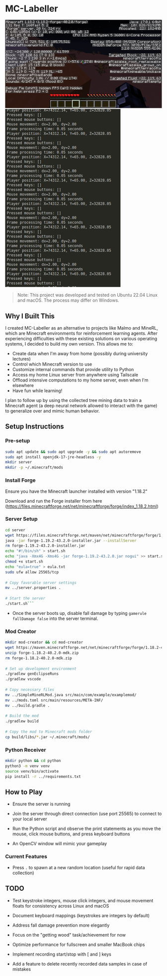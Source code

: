
# MC-Labeller

![](assets/screenshot.png)
![](assets/data.png)

> Note: This project was developed and tested on Ubuntu 22.04 Linux and macOS. The process may differ on Windows.

## Why I Built This

I created MC-Labeller as an alternative to projects like Malmo and MineRL, which are Minecraft environments for reinforcement learning agents. After experiencing difficulties with these existing solutions on various operating systems, I decided to build my own version. This allows me to:

- Create data when I'm away from home (possibly during university lectures)
- Control which Minecraft version to use
- Customize internal commands that provide utility to Python
- Access my home Linux server from anywhere using Tailscale
- Offload intensive computations to my home server, even when I'm elsewhere
- Have fun while learning!

I plan to follow up by using the collected tree mining data to train a Minecraft agent (a deep neural network allowed to interact with the game) to generalize over and mimic human behavior.

## Setup Instructions

### Pre-setup

```bash
sudo apt update && sudo apt upgrade -y && sudo apt autoremove
sudo apt install openjdk-17-jre-headless -y
mkdir server
mkdir -p ~/.minecraft/mods
```

### Install Forge

Ensure you have the Minecraft launcher installed with version "1.18.2"

Download and run the Forge installer from here (https://files.minecraftforge.net/net/minecraftforge/forge/index_1.18.2.html)

### Server Setup

````bash
cd server
wget https://files.minecraftforge.net/maven/net/minecraftforge/forge/1.19.2-43.2.0/forge-1.19.2-43.2.0-installer.jar
java -jar forge-1.19.2-43.2.0-installer.jar --installServer
rm forge-1.19.2-43.2.0-installer.jar
echo "#!/bin/sh" > start.sh
echo "java -Xmx4G -Xms4G -jar forge-1.19.2-43.2.0.jar nogui" >> start.sh
chmod +x start.sh
echo "eula=true" > eula.txt
sudo ufw allow 25565/tcp

# Copy favorable server settings
mv ../server.properties .

# Start the server
./start.sh```
````

- Once the server boots up, disable fall damage by typing `gamerule fallDamage false` into the server terminal.

### Mod Creator

```bash
mkdir mod-creator && cd mod-creator
wget https://maven.minecraftforge.net/net/minecraftforge/forge/1.18.2-40.2.0/forge-1.18.2-40.2.0-mdk.zip
unzip forge-1.18.2-40.2.0-mdk.zip
rm forge-1.18.2-40.2.0-mdk.zip

# Set up development environment
./gradlew genEclipseRuns
./gradlew vscode

# Copy necessary files
mv ../SimpleMineRLMod.java src/main/com/example/examplemod/
mv ../mods.toml src/main/resources/META-INF/
mv ../build.gradle .

# Build the mod
./gradlew build

# Copy the mod to Minecraft mods folder
cp build/libs/*.jar ~/.minecraft/mods/
```

### Python Receiver

```bash
mkdir python && cd python
python3 -m venv venv
source venv/bin/activate
pip install -r ../requirements.txt
```

## How to Play

- Ensure the server is running

- Join the server through direct connection (use port 25565) to connect to your local server

- Run the Python script and observe the print statements as you move the mouse, click mouse buttons, and press keyboard buttons

- An OpenCV window will mimic your gameplay

### Current Features

- Press `.` to spawn at a new random location (useful for rapid data collection)

## TODO

- Test keystroke integers, mouse click integers, and mouse movement floats for consistency across Linux and macOS

- Document keyboard mappings (keystrokes are integers by default)

- Address fall damage prevention more elegantly

- Focus on the "getting wood" task/achievement for now

- Optimize performance for fullscreen and smaller MacBook chips

- Implement recording start/stop with [ and ] keys

- Add a feature to delete recently recorded data samples in case of mistakes
